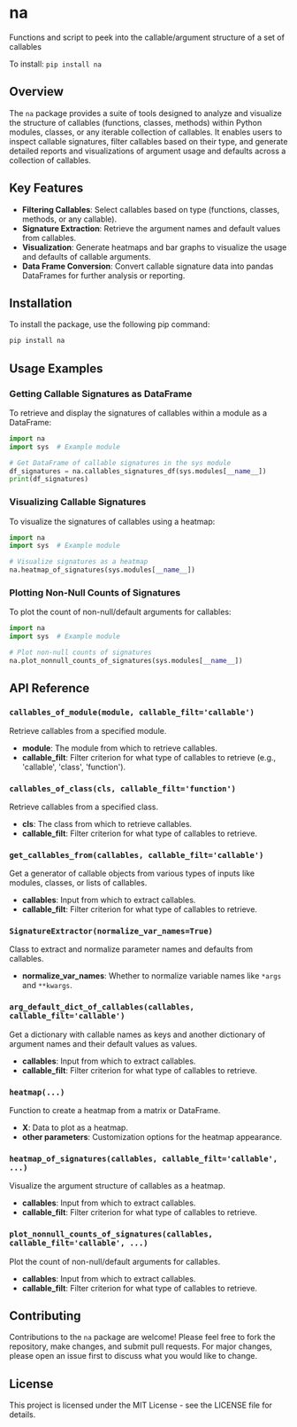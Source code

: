 # na
Functions and script to peek into the callable/argument structure of a set of callables

To install:	```pip install na```

## Overview
The `na` package provides a suite of tools designed to analyze and visualize the structure of callables (functions, classes, methods) within Python modules, classes, or any iterable collection of callables. It enables users to inspect callable signatures, filter callables based on their type, and generate detailed reports and visualizations of argument usage and defaults across a collection of callables.

## Key Features
- **Filtering Callables**: Select callables based on type (functions, classes, methods, or any callable).
- **Signature Extraction**: Retrieve the argument names and default values from callables.
- **Visualization**: Generate heatmaps and bar graphs to visualize the usage and defaults of callable arguments.
- **Data Frame Conversion**: Convert callable signature data into pandas DataFrames for further analysis or reporting.

## Installation
To install the package, use the following pip command:
```bash
pip install na
```

## Usage Examples

### Getting Callable Signatures as DataFrame
To retrieve and display the signatures of callables within a module as a DataFrame:
```python
import na
import sys  # Example module

# Get DataFrame of callable signatures in the sys module
df_signatures = na.callables_signatures_df(sys.modules[__name__])
print(df_signatures)
```

### Visualizing Callable Signatures
To visualize the signatures of callables using a heatmap:
```python
import na
import sys  # Example module

# Visualize signatures as a heatmap
na.heatmap_of_signatures(sys.modules[__name__])
```

### Plotting Non-Null Counts of Signatures
To plot the count of non-null/default arguments for callables:
```python
import na
import sys  # Example module

# Plot non-null counts of signatures
na.plot_nonnull_counts_of_signatures(sys.modules[__name__])
```

## API Reference

### `callables_of_module(module, callable_filt='callable')`
Retrieve callables from a specified module.
- **module**: The module from which to retrieve callables.
- **callable_filt**: Filter criterion for what type of callables to retrieve (e.g., 'callable', 'class', 'function').

### `callables_of_class(cls, callable_filt='function')`
Retrieve callables from a specified class.
- **cls**: The class from which to retrieve callables.
- **callable_filt**: Filter criterion for what type of callables to retrieve.

### `get_callables_from(callables, callable_filt='callable')`
Get a generator of callable objects from various types of inputs like modules, classes, or lists of callables.
- **callables**: Input from which to extract callables.
- **callable_filt**: Filter criterion for what type of callables to retrieve.

### `SignatureExtractor(normalize_var_names=True)`
Class to extract and normalize parameter names and defaults from callables.
- **normalize_var_names**: Whether to normalize variable names like `*args` and `**kwargs`.

### `arg_default_dict_of_callables(callables, callable_filt='callable')`
Get a dictionary with callable names as keys and another dictionary of argument names and their default values as values.
- **callables**: Input from which to extract callables.
- **callable_filt**: Filter criterion for what type of callables to retrieve.

### `heatmap(...)`
Function to create a heatmap from a matrix or DataFrame.
- **X**: Data to plot as a heatmap.
- **other parameters**: Customization options for the heatmap appearance.

### `heatmap_of_signatures(callables, callable_filt='callable', ...)`
Visualize the argument structure of callables as a heatmap.
- **callables**: Input from which to extract callables.
- **callable_filt**: Filter criterion for what type of callables to retrieve.

### `plot_nonnull_counts_of_signatures(callables, callable_filt='callable', ...)`
Plot the count of non-null/default arguments for callables.
- **callables**: Input from which to extract callables.
- **callable_filt**: Filter criterion for what type of callables to retrieve.

## Contributing
Contributions to the `na` package are welcome! Please feel free to fork the repository, make changes, and submit pull requests. For major changes, please open an issue first to discuss what you would like to change.

## License
This project is licensed under the MIT License - see the LICENSE file for details.